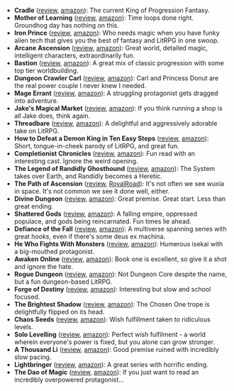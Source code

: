 * **Cradle** ([review](https://cosmiccoding.com.au/reviews/cradle), [amazon](https://www.amazon.com/Cradle-Foundation-Collected-Book-ebook/dp/B076G8DVN6)): The current King of Progression Fantasy.
* **Mother of Learning** ([review](https://cosmiccoding.com.au/reviews/mol), [amazon](https://www.amazon.com/dp/B09M2R6QLF)): Time loops done right. Groundhog day has nothing on this.
* **Iron Prince** ([review](https://cosmiccoding.com.au/reviews/iron_prince), [amazon](https://www.amazon.com/Iron-Prince-Warformed-Stormweaver-Book-ebook/dp/B08KGT4CLQ)): Who needs magic when you have funky alien tech that gives you  the best of fantasy and LitRPG in one swoop.
* **Arcane Ascension** ([review](https://cosmiccoding.com.au/reviews/arcane_ascension), [amazon](https://www.amazon.com/gp/product/B06XBFD7CB)): Great world, detailed magic, intelligent characters, extraordinarily fun.
* **Bastion** ([review](https://cosmiccoding.com.au/reviews/bastion), [amazon](https://www.amazon.com/Bastion-Immortal-Great-Souls-Book-ebook/dp/B09KNXZZR5)): A great mix of classic progression with some top tier worldbuilding.
* **Dungeon Crawler Carl** ([review](https://cosmiccoding.com.au/reviews/carl), [amazon](https://www.amazon.com/Dungeon-Crawler-Carl-Gamelit-Adventure-ebook/dp/B08BKGYQXW)): Carl and Princess Donut are the real power couple I never knew I needed.
* **Mage Errant** ([review](https://cosmiccoding.com.au/reviews/mage_errant), [amazon](https://www.amazon.com/Into-Labyrinth-Mage-Errant-Book-ebook/dp/B07J675X2C)): A struggling protagonist gets dragged into adventure.
* **Jake's Magical Market** ([review](https://cosmiccoding.com.au/reviews/jmm), [amazon](https://www.amazon.com/Jakes-Magical-Market-J-R-Mathews-ebook/dp/B09HWX11N9)): If you think running a shop is all Jake does, think again.
* **Threadbare** ([review](https://cosmiccoding.com.au/reviews/threadbare), [amazon](https://www.amazon.com/Threadbare-Stuff-Nonsense-Andrew-Seiple-ebook/dp/B078KGS4V4)): A delightful and aggressively adorable take on LitRPG.
* **How to Defeat a Demon King in Ten Easy Steps** ([review](https://cosmiccoding.com.au/reviews/ten_steps), [amazon](https://www.amazon.com/Defeat-Demon-King-Easy-Steps/dp/B086R4N2YC)): Short, tongue-in-cheek parody of LitRPG, and great fun.
* **Completionist Chronicles** ([review](https://cosmiccoding.com.au/reviews/cc), [amazon](https://www.amazon.com/Ritualist-Completionist-Chronicles-Book-1-ebook/dp/B07B27XQLF)): Fun read with an interesting cast. Ignore the weird opening.
* **The Legend of Randidly Ghosthound** ([review](https://cosmiccoding.com.au/reviews/ghosthound), [amazon](https://www.amazon.com/Legend-Randidly-Ghosthound-LitRPG-Adventure-ebook/dp/B09BNSH5KG)): The System takes over Earth, and Randidly becomes a Heretic.
* **The Path of Ascension** ([review](https://cosmiccoding.com.au/reviews/path_ascension), [RoyalRoad](https://www.royalroad.com/fiction/40920/the-path-of-ascension)): It's not often we see wuxia in space. It's not common we see it done well, either.
* **Divine Dungeon** ([review](https://cosmiccoding.com.au/reviews/divine_dungeon), [amazon](https://www.amazon.com/Divine-Dungeon-Complete-GameLit-Fantasy-ebook/dp/B084RD9N97)): Great premise. Great start. Less than great ending.
* **Shattered Gods** ([review](https://cosmiccoding.com.au/reviews/shattered_gods), [amazon](https://www.amazon.com/Shattered-Gods-Epic-Fantasy-Progression-ebook/dp/B091QCZ75X)): A falling empire, oppressed populace, and gods being reincarnated. Fun times lie ahead.
* **Defiance of the Fall** ([review](https://cosmiccoding.com.au/reviews/defiance), [amazon](https://www.amazon.com/Defiance-Fall-LitRPG-Adventure-TheFirstDefier-ebook/dp/B09168R29M)): A multiverse spanning series with great hooks, even if there's some deus ex machina.
* **He Who Fights With Monsters** ([review](https://cosmiccoding.com.au/reviews/hwfwm), [amazon](https://www.amazon.com/He-Who-Fights-Monsters-Adventure-ebook/dp/B08WCT9W26)): Humerous isekai with a big-mouthed protagonist.
* **Awaken Online** ([review](https://cosmiccoding.com.au/reviews/awaken), [amazon](https://www.amazon.com/dp/B074CC5NDX)): Book one is excellent, so give it a shot and ignore the hate.
* **Rogue Dungeon** ([review](https://cosmiccoding.com.au/reviews/rogue_dungeon), [amazon](https://www.amazon.com/Rogue-Dungeon-litRPG-Adventure-Book-ebook/dp/B07FKYZFYD)): Not Dungeon Core despite the name, but a fun dungeon-based LitRPG.
* **Forge of Destiny** ([review](https://cosmiccoding.com.au/reviews/forge_destiny), [amazon](https://www.amazon.com/Forge-Destiny-1-Yrsillar-ebook/dp/B08P8175Z1)): Interesting but slow and school focused.
* **The Brightest Shadow** ([review](https://cosmiccoding.com.au/reviews/brightest_shadow), [amazon](https://www.amazon.com/Brightest-Shadow-Sarah-Lin-ebook/dp/B0856ZMG9Z)): The Chosen One trope is delightfully flipped on its head.
* **Chaos Seeds** ([review](https://cosmiccoding.com.au/reviews/land), [amazon](https://www.amazon.com/Land-Founding-LitRPG-Chaos-Seeds-ebook/dp/B0172GEB68)): Wish fulfillment taken to ridiculous levels.
* **Solo Levelling** ([review](https://cosmiccoding.com.au/reviews/solo_levelling), [amazon](https://www.amazon.com/Solo-Leveling-Vol-1-Novel/dp/B096YCZLTL)): Perfect wish fulfilment - a world wherein everyone's power is fixed, but you alone can grow stronger.
* **A Thousand Li** ([review](https://cosmiccoding.com.au/reviews/thousand_li), [amazon](https://www.amazon.co.uk/gp/product/B07PKGSDDQ)): Good premise ruined with incredibly slow pacing.
* **Lightbringer** ([review](https://cosmiccoding.com.au/reviews/lightbringer), [amazon](https://www.amazon.co.uk/Black-Prism-Book-Lightbringer/dp/1841499048)): A great series with horrific ending.
* **The Dao of Magic** ([review](https://cosmiccoding.com.au/reviews/dao_of_magic), [amazon](https://www.amazon.com/Dao-Magic-Book-I-ebook/dp/B07HM1YJ9Y)): If you just want to read an incredibly overpowered protagonist...